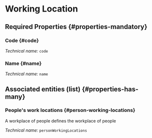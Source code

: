 #  Working Location
<!--- THIS FILE IS GENERATED PLEASE DO NOT EDIT IT DIRECTLY --->



<OH code="workingLocation"/>




## Required Properties {#properties-mandatory}
    
### Code {#code}



*Technical name:* ```code```
<PH code="workingLocation:code"/>

### Name {#name}



*Technical name:* ```name```
<PH code="workingLocation:name"/>

    





## Associated entities (list) {#properties-has-many}

### People's work locations {#person-working-locations}

A workplace of people defines the workplace of people

*Technical name:* ```personWorkingLocations```
<PH code="workingLocation:personWorkingLocations"/>




